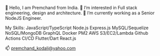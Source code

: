 👋 Hello, I am Premchand from India.
👀 I’m interested in Full stack engineering, design and architecture.
🌱 I’m currently working as a Senior NodeJS Engineer.

My Skills:
JavaScript/TypeScript
Node.js
Express.js
MySQL/Sequelize
NoSQL/MongoDB
GraphQL
Docker
PM2
AWS S3/EC2/Lambda
Github Actions CI/CD
Flutter/Dart
React.js

📫 premchand_kodali@yahoo.com

